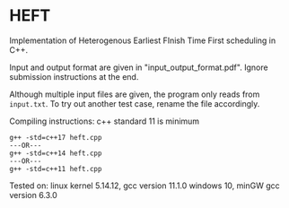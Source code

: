 # HEFT
Implementation of Heterogenous Earliest FInish Time First scheduling in C++.

Input and output format are given in "input_output_format.pdf". Ignore submission instructions at the end.

Although multiple input files are given, the program only reads from `input.txt`. To try out another test case, rename the file accordingly.


Compiling instructions:
    c++ standard 11 is minimum
    
    g++ -std=c++17 heft.cpp
    ---OR---
    g++ -std=c++14 heft.cpp
    ---OR---
    g++ -std=c++11 heft.cpp
    
Tested on:
    linux kernel 5.14.12, gcc version 11.1.0
    windows 10, minGW gcc version 6.3.0

